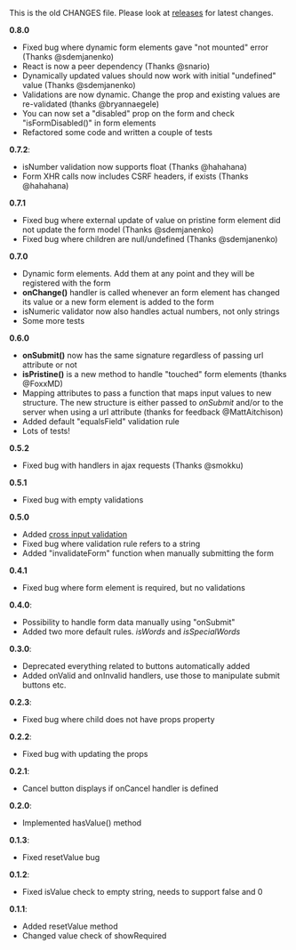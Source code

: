 This is the old CHANGES file. Please look at [releases](https://github.com/christianalfoni/formsy-react-2/releases) for latest changes.

**0.8.0**
  - Fixed bug where dynamic form elements gave "not mounted" error (Thanks @sdemjanenko)
  - React is now a peer dependency (Thanks @snario)
  - Dynamically updated values should now work with initial "undefined" value (Thanks @sdemjanenko)
  - Validations are now dynamic. Change the prop and existing values are re-validated (thanks @bryannaegele)
  - You can now set a "disabled" prop on the form and check "isFormDisabled()" in form elements
  - Refactored some code and written a couple of tests

**0.7.2**:
  - isNumber validation now supports float (Thanks @hahahana)
  - Form XHR calls now includes CSRF headers, if exists (Thanks @hahahana)

**0.7.1**
  - Fixed bug where external update of value on pristine form element did not update the form model (Thanks @sdemjanenko)
  - Fixed bug where children are null/undefined (Thanks @sdemjanenko)

**0.7.0**
  - Dynamic form elements. Add them at any point and they will be registered with the form
  - **onChange()** handler is called whenever an form element has changed its value or a new form element is added to the form
  - isNumeric validator now also handles actual numbers, not only strings
  - Some more tests
  
**0.6.0**
  - **onSubmit()** now has the same signature regardless of passing url attribute or not
  - **isPristine()** is a new method to handle "touched" form elements (thanks @FoxxMD)
  - Mapping attributes to pass a function that maps input values to new structure. The new structure is either passed to *onSubmit* and/or to the server when using a url attribute (thanks for feedback @MattAitchison)
  - Added default "equalsField" validation rule
  - Lots of tests!

**0.5.2**
  - Fixed bug with handlers in ajax requests (Thanks @smokku)

**0.5.1**
  - Fixed bug with empty validations
  
**0.5.0**
  - Added [cross input validation](#formsyaddvalidationrule)
  - Fixed bug where validation rule refers to a string
  - Added "invalidateForm" function when manually submitting the form
  
**0.4.1**
  - Fixed bug where form element is required, but no validations

**0.4.0**:
  - Possibility to handle form data manually using "onSubmit"
  - Added two more default rules. *isWords* and *isSpecialWords*

**0.3.0**:
  - Deprecated everything related to buttons automatically added
  - Added onValid and onInvalid handlers, use those to manipulate submit buttons etc.

**0.2.3**:
  
  - Fixed bug where child does not have props property

**0.2.2**:
  
  - Fixed bug with updating the props

**0.2.1**:
  
  - Cancel button displays if onCancel handler is defined

**0.2.0**:
  
  - Implemented hasValue() method

**0.1.3**:
  
  - Fixed resetValue bug

**0.1.2**:
  
  - Fixed isValue check to empty string, needs to support false and 0

**0.1.1**:

  - Added resetValue method
  - Changed value check of showRequired
